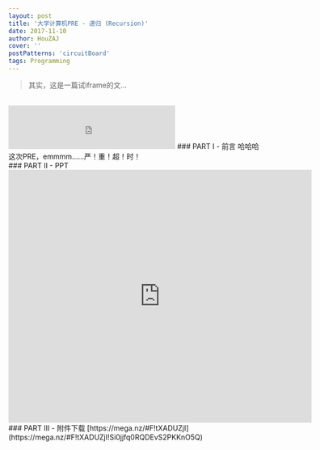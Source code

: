 ```yaml
---
layout: post
title: '大学计算机PRE - 递归 (Recursion)'
date: 2017-11-10
author: HouZAJ
cover: ''
postPatterns: 'circuitBoard'
tags: Programming
---
```


>其实，这是一篇试iframe的文...

<br>

<iframe type="text/html" src="http://music.163.com/outchain/player?type=2&id=28492953&auto=0&height=66" frameborder="no" border="0" marginwidth="0" marginheight="0" width="330" height="86"></iframe>
### PART I - 前言
哈哈哈这次PRE，emmmm……严！重！超！时！

<br>
### PART II - PPT
<iframe src='https://view.officeapps.live.com/op/embed.aspx?src=http%3A%2F%2Fhouzajblog%2D1252277898%2Ecoscd%2Emyqcloud%2Ecom%3A80%2F20171110%2520PRERecusion%2FRecursion%2Epptx%3Fsign%3D7A2HAkwEFgn%2FlnWztUfyu5U3vbhhPTEyNTIyNzc4OTgmaz1BS0lEVXVYME83aHpET1RSQ3Z2cWNJaHk5QzY3QjdLVGNSanEmZT0xNTEyOTA3MjI4JnQ9MTUxMDMxNTIyOCZyPTU1MzUwNTQ4NCZmPS8yMDE3MTExMCUyMFBSRVJlY3VzaW9uL1JlY3Vyc2lvbi5wcHR4JmI9aG91emFqYmxvZw%3D%3D&wdAr=1.3333333333333333' width='600px' height='500px' frameborder='0'>This is an embedded <a target='_blank' href='https://office.com'>Microsoft Office</a> presentation, powered by <a target='_blank' href='https://office.com/webapps'>Office Online</a>.</iframe>

<br>
### PART III - 附件下载
[https://mega.nz/#F!tXADUZjI](https://mega.nz/#F!tXADUZjI!Si0jjfq0RQDEvS2PKKnO5Q)
